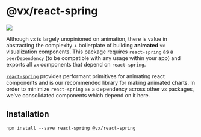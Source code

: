 # @vx/react-spring

<a title="@vx/react-spring npm downloads" href="https://www.npmjs.com/package/@vx/react-spring">
  <img src="https://img.shields.io/npm/dm/@vx/react-spring.svg?style=flat-square" />
</a>

Although `vx` is largely unopinioned on animation, there is value in abstracting the complexity +
boilerplate of building **animated** `vx` visualization components. This package requires
`react-spring` as a `peerDependency` (to be compatible with any usage within your app) and exports
all `vx` components that depend on `react-spring`.

[`react-spring`](https://www.react-spring.io/) provides performant primitives for animating react
components and is our recommended library for making animated charts. In order to minimize
`react-spring` as a dependency across other `vx` packages, we've consolidated components which
depend on it here.

## Installation

```
npm install --save react-spring @vx/react-spring
```
